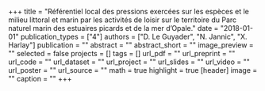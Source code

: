+++
title = "Référentiel local des pressions exercées sur les espèces et le milieu littoral et marin par les activités de loisir sur le territoire du Parc naturel marin des estuaires picards et de la mer d’Opale."
date = "2018-01-01"
publication_types = ["4"]
authors = ["D. Le Guyader", "N. Jannic", "X. Harlay"]
publication = ""
abstract = ""
abstract_short = ""
image_preview = ""
selected = false
projects = []
tags = []
url_pdf = ""
url_preprint = ""
url_code = ""
url_dataset = ""
url_project = ""
url_slides = ""
url_video = ""
url_poster = ""
url_source = ""
math = true
highlight = true
[header]
image = ""
caption = ""
+++
